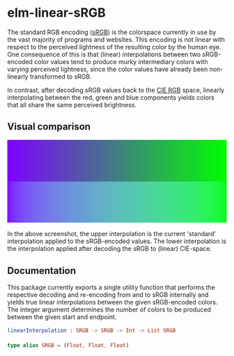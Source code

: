 # elm-linear-sRGB

The standard RGB encoding
([sRGB](https://en.wikipedia.org/wiki/SRGB#The_forward_transformation_.28CIE_xyY_or_CIE_XYZ_to_sRGB.29))
is the colorspace currently in use by the vast majority of programs and
websites. This encoding is not linear with respect to the perceived lightness
of the resulting color by the human eye. One consequence of this is that
(linear) interpolations between two sRGB-encoded color values tend to produce
murky intermediary colors with varying perceived lightness, since the color
values have already been non-linearly transformed to sRGB.

In contrast, after decoding sRGB values back to the
[CIE RGB](https://en.wikipedia.org/wiki/CIE_1931_color_space) 
space, linearly interpolating between the red, green and blue components yields
colors that all share the same perceived brightness.

## Visual comparison

![](greenToBlue.png)

In the above screenshot, the upper interpolation is the current 'standard'
interpolation applied to the sRGB-encoded values. The lower interpolation is
the interpolation applied after decoding the sRGB to (linear) CIE-space.

## Documentation

This package currently exports a single utility function that performs the
respective decoding and re-encoding from and to sRGB internally and yields true
linear interpolations between the given sRGB-encoded colors. The integer
argument determines the number of colors to be produced between the given start
and endpoint.

```elm
linearInterpolation : SRGB -> SRGB -> Int -> List SRGB

type alias SRGB = (Float, Float, Float)
```
